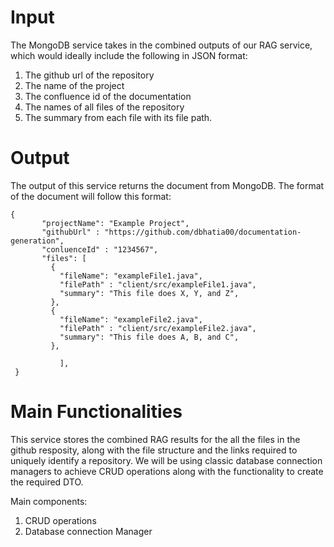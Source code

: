 # Input
The MongoDB service takes in the combined outputs of our RAG service, which would ideally include the following in JSON format:
1. The github url of the repository
2. The name of the project
3. The confluence id of the documentation
4. The names of all files of the repository
5. The summary from each file with its file path. 

# Output
The output of this service returns the document from MongoDB. The format of the document will follow this format:
 ```
{
        "projectName": "Example Project",
        "githubUrl" : "https://github.com/dbhatia00/documentation-generation",
        "conluenceId" : "1234567",
        "files": [
          {
            "fileName": "exampleFile1.java",
            "filePath" : "client/src/exampleFile1.java",
            "summary": "This file does X, Y, and Z",
          },
          {
            "fileName": "exampleFile2.java",
            "filePath" : "client/src/exampleFile2.java",
            "summary": "This file does A, B, and C",
          },
          
            ],
  }
```

# Main Functionalities
This service stores the combined RAG results for the all the files in the github resposity, along with the file structure and the links required to uniquely identify a repository. We will be using classic database connection managers to achieve CRUD operations along with the functionality to create the required DTO. 

Main components:
1. CRUD operations
2. Database connection Manager
